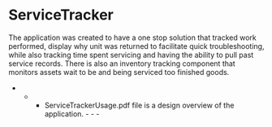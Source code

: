 # ServiceTracker

The application was created to have a one stop solution that tracked work performed, display why unit was returned to facilitate quick troubleshooting, while also tracking time spent servicing and having the ability to pull past service records. There is also an inventory tracking component that monitors assets wait to be and being serviced too finished goods. 

- - - ServiceTrackerUsage.pdf file is a design overview of the application. - - - 
